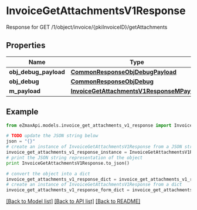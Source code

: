 # InvoiceGetAttachmentsV1Response

Response for GET /1/object/invoice/{pkiInvoiceID}/getAttachments

## Properties

Name | Type | Description | Notes
------------ | ------------- | ------------- | -------------
**obj_debug_payload** | [**CommonResponseObjDebugPayload**](CommonResponseObjDebugPayload.md) |  | 
**obj_debug** | [**CommonResponseObjDebug**](CommonResponseObjDebug.md) |  | [optional] 
**m_payload** | [**InvoiceGetAttachmentsV1ResponseMPayload**](InvoiceGetAttachmentsV1ResponseMPayload.md) |  | 

## Example

```python
from eZmaxApi.models.invoice_get_attachments_v1_response import InvoiceGetAttachmentsV1Response

# TODO update the JSON string below
json = "{}"
# create an instance of InvoiceGetAttachmentsV1Response from a JSON string
invoice_get_attachments_v1_response_instance = InvoiceGetAttachmentsV1Response.from_json(json)
# print the JSON string representation of the object
print InvoiceGetAttachmentsV1Response.to_json()

# convert the object into a dict
invoice_get_attachments_v1_response_dict = invoice_get_attachments_v1_response_instance.to_dict()
# create an instance of InvoiceGetAttachmentsV1Response from a dict
invoice_get_attachments_v1_response_form_dict = invoice_get_attachments_v1_response.from_dict(invoice_get_attachments_v1_response_dict)
```
[[Back to Model list]](../README.md#documentation-for-models) [[Back to API list]](../README.md#documentation-for-api-endpoints) [[Back to README]](../README.md)


